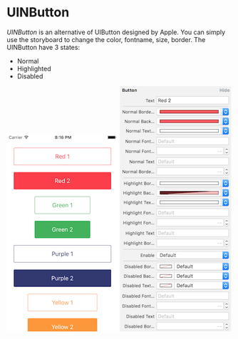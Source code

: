 # UINButton
*UINButton* is an alternative of UIButton designed by Apple.
You can simply use the storyboard to change the color, fontname, size, border.
The UINButton have 3 states:
* Normal
* Highlighted
* Disabled

![](https://github.com/AldoOS/Images/blob/master/Simulator%20Screen%20Shot%2014%20ott%202015%2C%2020.16.38.png)
![](https://github.com/AldoOS/Images/blob/master/Schermata%202015-10-14%20alle%2020.16.58.png)



